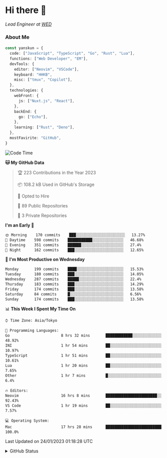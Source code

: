 # Hi there&nbsp;:wave:

_Lead Engineer at [WED](https://github.com/wedinc)_

### About Me

```ts
const yanskun = {
  code: ["JavaScript", "TypeScript", "Go", "Rust", "Lua"],
  functions: ["Web Developer", "EM"],
  devTools: {
    editor: ["Neovim", "VSCode"],
    keyboard: "HHKB",
    misc: ["tmux", "Copilot"],
  },
  technologies: {
    webFront: {
      js: ["Nuxt.js", "React"],
    },
    backEnd: {
      go: ["Echo"],
    },
    learning: ["Rust", "Deno"],
  },
  mostFavirite: "GitHub",
}
```

<!--START_SECTION:waka-->
![Code Time](http://img.shields.io/badge/Code%20Time-122%20hrs%2042%20mins-blue)

**🐱 My GitHub Data** 

> 🏆 223 Contributions in the Year 2023
 > 
> 📦 108.2 kB Used in GitHub's Storage 
 > 
> 💼 Opted to Hire
 > 
> 📜 89 Public Repositories 
 > 
> 🔑 3 Private Repositories  
 > 
**I'm an Early 🐤** 

```text
🌞 Morning    170 commits    ███░░░░░░░░░░░░░░░░░░░░░░   13.27% 
🌆 Daytime    598 commits    ███████████░░░░░░░░░░░░░░   46.68% 
🌃 Evening    351 commits    ██████░░░░░░░░░░░░░░░░░░░   27.4% 
🌙 Night      162 commits    ███░░░░░░░░░░░░░░░░░░░░░░   12.65%

```
📅 **I'm Most Productive on Wednesday** 

```text
Monday       199 commits    ████░░░░░░░░░░░░░░░░░░░░░   15.53% 
Tuesday      180 commits    ███░░░░░░░░░░░░░░░░░░░░░░   14.05% 
Wednesday    287 commits    █████░░░░░░░░░░░░░░░░░░░░   22.4% 
Thursday     183 commits    ███░░░░░░░░░░░░░░░░░░░░░░   14.29% 
Friday       174 commits    ███░░░░░░░░░░░░░░░░░░░░░░   13.58% 
Saturday     84 commits     █░░░░░░░░░░░░░░░░░░░░░░░░   6.56% 
Sunday       174 commits    ███░░░░░░░░░░░░░░░░░░░░░░   13.58%

```


📊 **This Week I Spent My Time On** 

```text
⌚︎ Time Zone: Asia/Tokyo

💬 Programming Languages: 
Go                       8 hrs 32 mins       ████████████░░░░░░░░░░░░░   48.92% 
INI                      1 hr 54 mins        ██░░░░░░░░░░░░░░░░░░░░░░░   10.97% 
TypeScript               1 hr 51 mins        ██░░░░░░░░░░░░░░░░░░░░░░░   10.61% 
Lua                      1 hr 20 mins        ██░░░░░░░░░░░░░░░░░░░░░░░   7.65% 
Other                    1 hr 7 mins         █░░░░░░░░░░░░░░░░░░░░░░░░   6.4%

🔥 Editors: 
Neovim                   16 hrs 8 mins       ███████████████████████░░   92.43% 
VS Code                  1 hr 19 mins        ██░░░░░░░░░░░░░░░░░░░░░░░   7.57%

💻 Operating System: 
Mac                      17 hrs 28 mins      █████████████████████████   100.0%

```


 Last Updated on 24/01/2023 01:18:28 UTC
<!--END_SECTION:waka-->

<details>
<summary>GitHub Status</summary>
<picture>
  <source media="(prefers-color-scheme: dark)" srcset="https://raw.githubusercontent.com/yanskun/yanskun/master/profile-summary-card-output/nord_dark/0-profile-details.svg">
 <img src="https://raw.githubusercontent.com/yanskun/yanskun/master/profile-summary-card-output/default/0-profile-details.svg">
</picture>
<br>
<picture>
  <source media="(prefers-color-scheme: dark)" srcset="https://raw.githubusercontent.com/yanskun/yanskun/master/profile-summary-card-output/nord_dark/1-repos-per-language.svg">
 <img src="https://raw.githubusercontent.com/yanskun/yanskun/master/profile-summary-card-output/default/1-repos-per-language.svg">
</picture>
<picture>
  <source media="(prefers-color-scheme: dark)" srcset="https://raw.githubusercontent.com/yanskun/yanskun/master/profile-summary-card-output/nord_dark/2-most-commit-language.svg">
 <img src="https://raw.githubusercontent.com/yanskun/yanskun/master/profile-summary-card-output/default/2-most-commit-language.svg">
</picture>
<br>
<picture>
  <source media="(prefers-color-scheme: dark)" srcset="https://raw.githubusercontent.com/yanskun/yanskun/master/profile-summary-card-output/nord_dark/3-stats.svg">
 <img src="https://raw.githubusercontent.com/yanskun/yanskun/master/profile-summary-card-output/default/3-stats.svg">
</picture>
<picture>
  <source media="(prefers-color-scheme: dark)" srcset="https://raw.githubusercontent.com/yanskun/yanskun/master/profile-summary-card-output/nord_dark/4-productive-time.svg">
 <img src="https://raw.githubusercontent.com/yanskun/yanskun/master/profile-summary-card-output/default/4-productive-time.svg">
</picture>
</details>
